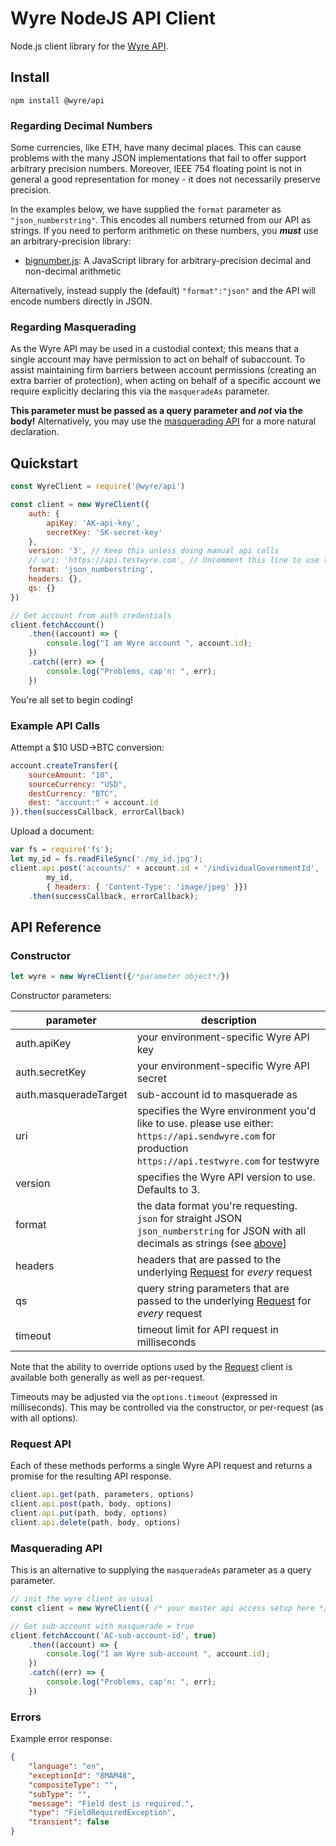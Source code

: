 # Wyre NodeJS API Client

Node.js client library for the [Wyre API](https://www.sendwyre.com/docs/).

## Install

```
npm install @wyre/api
```

### Regarding Decimal Numbers

Some currencies, like ETH, have many decimal places. This can cause problems with the
many JSON implementations that fail to offer support arbitrary precision numbers. Moreover, IEEE 754 floating point
is not in general a good representation for money - it does not necessarily preserve precision.

In the examples below, we have supplied the `format` parameter as `"json_numberstring"`. This encodes all
numbers returned from our API as strings. If you need to perform arithmetic on these numbers, you ***must***
use an arbitrary-precision library:

- [bignumber.js](https://github.com/MikeMcl/bignumber.js): A JavaScript library for arbitrary-precision decimal and non-decimal arithmetic

Alternatively, instead supply the (default) `"format":"json"` and the API will encode numbers directly in JSON.

### Regarding Masquerading

As the Wyre API may be used in a custodial context; this means that a single account may have permission to act
on behalf of subaccount. To assist maintaining firm barriers between account permissions (creating an extra barrier
of protection), when acting on behalf of a specific account we require explicitly declaring this via the `masqueradeAs`
parameter.

**This parameter must be passed as a query parameter and _not_ via the body!** Alternatively, you may use the [masquerading API](#masquerading-api)
for a more natural declaration.

## Quickstart

```js
const WyreClient = require('@wyre/api')

const client = new WyreClient({
    auth: {
        apiKey: 'AK-api-key',
        secretKey: 'SK-secret-key'
    },
    version: '3', // Keep this unless doing manual api calls
    // uri: 'https://api.testwyre.com', // Uncomment this line to use the testwyre environment
    format: 'json_numberstring',
    headers: {},
    qs: {}
})

// Get account from auth credentials
client.fetchAccount()
    .then((account) => {
        console.log("I am Wyre account ", account.id);
    })
    .catch((err) => {
        console.log("Problems, cap'n: ", err);
    })
```

You're all set to begin coding!

### Example API Calls

Attempt a $10 USD->BTC conversion:
```js
account.createTransfer({
    sourceAmount: "10",
    sourceCurrency: "USD",
    destCurrency: "BTC",
    dest: "account:" + account.id
}).then(successCallback, errorCallback)
```

Upload a document:
```js
var fs = require('fs');
let my_id = fs.readFileSync('./my_id.jpg');
client.api.post('accounts/' + account.id + '/individualGovernmentId', 
        my_id, 
        { headers: { 'Content-Type': 'image/jpeg' }})
    .then(successCallback, errorCallback);
```

## API Reference

### Constructor

```js
let wyre = new WyreClient({/*parameter object*/})
```

Constructor parameters:

| parameter | description
| ----------|--------------
| auth.apiKey    | your environment-specific Wyre API key
| auth.secretKey | your environment-specific Wyre API secret
| auth.masqueradeTarget | sub-account id to masquerade as
| uri   | specifies the Wyre environment you'd like to use. please use either:<br>`https://api.sendwyre.com` for production<br>`https://api.testwyre.com` for testwyre
| version   | specifies the Wyre API version to use. Defaults to 3.
| format    | the data format you're requesting.<br>`json` for straight JSON <br>`json_numberstring` for JSON with all decimals as strings (see [above](#regarding-decimal-numbers)]  
| headers   | headers that are passed to the underlying [Request](https://github.com/request/request) for _every_ request
| qs   | query string parameters that are passed to the underlying [Request](https://github.com/request/request) for _every_ request
| timeout   | timeout limit for API request in milliseconds

Note that the ability to override options used by the [Request](https://github.com/request/request) client is 
available both generally as well as per-request.

Timeouts may be adjusted via the `options.timeout` (expressed in milliseconds). This may be controlled via the constructor,
or per-request (as with all options).

### Request API

Each of these methods performs a single Wyre API request and returns a promise for the resulting API response.

```js
client.api.get(path, parameters, options)
client.api.post(path, body, options)
client.api.put(path, body, options)
client.api.delete(path, body, options)
```

### Masquerading API

This is an alternative to supplying the `masqueradeAs` parameter as a query parameter.

```js
// init the wyre client as usual
const client = new WyreClient({ /* your master api access setup here */ });

// Get sub-account with masquerade = true
client.fetchAccount('AC-sub-account-id', true)
    .then((account) => {
        console.log("I am Wyre sub-account ", account.id);
    })
    .catch((err) => {
        console.log("Problems, cap'n: ", err);
    })
```

### Errors

Example error response:
```json
{
    "language": "en",
    "exceptionId": "8MAM48",
    "compositeType": "",
    "subType": "",
    "message": "Field dest is required.",
    "type": "FieldRequiredException",
    "transient": false
}
```


